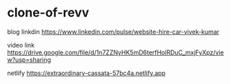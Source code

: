# clone-of-revv


blog linkdin https://www.linkedin.com/pulse/website-hire-car-vivek-kumar


video link  https://drive.google.com/file/d/1n7ZZNyHK5mD6terfHolRDuC_mxjFyXpz/view?usp=sharing



netlify https://extraordinary-cassata-57bc4a.netlify.app
